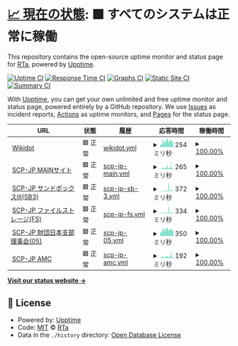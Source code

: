 # [📈 現在の状態](https://status.scp-jp.org): <!--live status--> **🟩 すべてのシステムは正常に稼働**

This repository contains the open-source uptime monitor and status page for [RTa](https://status.scp-jp.org), powered by [Upptime](https://github.com/upptime/upptime).

[![Uptime CI](https://github.com/RTa-technology/wikdotupptime/workflows/Uptime%20CI/badge.svg)](https://github.com/RTa-technology/wikdotupptime/actions?query=workflow%3A%22Uptime+CI%22)
[![Response Time CI](https://github.com/RTa-technology/wikdotupptime/workflows/Response%20Time%20CI/badge.svg)](https://github.com/RTa-technology/wikdotupptime/actions?query=workflow%3A%22Response+Time+CI%22)
[![Graphs CI](https://github.com/RTa-technology/wikdotupptime/workflows/Graphs%20CI/badge.svg)](https://github.com/RTa-technology/wikdotupptime/actions?query=workflow%3A%22Graphs+CI%22)
[![Static Site CI](https://github.com/RTa-technology/wikdotupptime/workflows/Static%20Site%20CI/badge.svg)](https://github.com/RTa-technology/wikdotupptime/actions?query=workflow%3A%22Static+Site+CI%22)
[![Summary CI](https://github.com/RTa-technology/wikdotupptime/workflows/Summary%20CI/badge.svg)](https://github.com/RTa-technology/wikdotupptime/actions?query=workflow%3A%22Summary+CI%22)

With [Upptime](https://upptime.js.org), you can get your own unlimited and free uptime monitor and status page, powered entirely by a GitHub repository. We use [Issues](https://github.com/RTa-technology/wikdotupptime/issues) as incident reports, [Actions](https://github.com/RTa-technology/wikdotupptime/actions) as uptime monitors, and [Pages](https://status.scp-jp.org) for the status page.

<!--start: status pages-->
<!-- This summary is generated by Upptime (https://github.com/upptime/upptime) -->
<!-- Do not edit this manually, your changes will be overwritten -->
<!-- prettier-ignore -->
| URL | 状態 | 履歴 | 応答時間 | 稼働時間 |
| --- | ------ | ------- | ------------- | ------ |
| <img alt="" src="https://www.wikidot.com/local--favicon/favicon.gif" height="13"> [Wikidot](https://www.wikidot.com/) | 🟩 正常 | [wikidot.yml](https://github.com/RTa-scp/wikdotupptime/commits/HEAD/history/wikidot.yml) | <details><summary><img alt="応答時間グラフ" src="./graphs/wikidot/response-time-week.png" height="20"> 254ミリ秒</summary><br><a href="https://RTa-scp.github.io/wikdotupptime/history/wikidot"><img alt="応答時間 240" src="https://img.shields.io/endpoint?url=https%3A%2F%2Fraw.githubusercontent.com%2FRTa-scp%2Fwikdotupptime%2FHEAD%2Fapi%2Fwikidot%2Fresponse-time.json"></a><br><a href="https://RTa-scp.github.io/wikdotupptime/history/wikidot"><img alt="24時間 応答時間 278" src="https://img.shields.io/endpoint?url=https%3A%2F%2Fraw.githubusercontent.com%2FRTa-scp%2Fwikdotupptime%2FHEAD%2Fapi%2Fwikidot%2Fresponse-time-day.json"></a><br><a href="https://RTa-scp.github.io/wikdotupptime/history/wikidot"><img alt="7日 応答時間 254" src="https://img.shields.io/endpoint?url=https%3A%2F%2Fraw.githubusercontent.com%2FRTa-scp%2Fwikdotupptime%2FHEAD%2Fapi%2Fwikidot%2Fresponse-time-week.json"></a><br><a href="https://RTa-scp.github.io/wikdotupptime/history/wikidot"><img alt="30日 応答時間 223" src="https://img.shields.io/endpoint?url=https%3A%2F%2Fraw.githubusercontent.com%2FRTa-scp%2Fwikdotupptime%2FHEAD%2Fapi%2Fwikidot%2Fresponse-time-month.json"></a><br><a href="https://RTa-scp.github.io/wikdotupptime/history/wikidot"><img alt="1年 応答時間 240" src="https://img.shields.io/endpoint?url=https%3A%2F%2Fraw.githubusercontent.com%2FRTa-scp%2Fwikdotupptime%2FHEAD%2Fapi%2Fwikidot%2Fresponse-time-year.json"></a></details> | <details><summary><a href="https://RTa-scp.github.io/wikdotupptime/history/wikidot">100.00%</a></summary><a href="https://RTa-scp.github.io/wikdotupptime/history/wikidot"><img alt="稼働時間 96.51%" src="https://img.shields.io/endpoint?url=https%3A%2F%2Fraw.githubusercontent.com%2FRTa-scp%2Fwikdotupptime%2FHEAD%2Fapi%2Fwikidot%2Fuptime.json"></a><br><a href="https://RTa-scp.github.io/wikdotupptime/history/wikidot"><img alt="24時間の稼働時間 100.00%" src="https://img.shields.io/endpoint?url=https%3A%2F%2Fraw.githubusercontent.com%2FRTa-scp%2Fwikdotupptime%2FHEAD%2Fapi%2Fwikidot%2Fuptime-day.json"></a><br><a href="https://RTa-scp.github.io/wikdotupptime/history/wikidot"><img alt="7日間の稼働時間 100.00%" src="https://img.shields.io/endpoint?url=https%3A%2F%2Fraw.githubusercontent.com%2FRTa-scp%2Fwikdotupptime%2FHEAD%2Fapi%2Fwikidot%2Fuptime-week.json"></a><br><a href="https://RTa-scp.github.io/wikdotupptime/history/wikidot"><img alt="30日の稼働時間 100.00%" src="https://img.shields.io/endpoint?url=https%3A%2F%2Fraw.githubusercontent.com%2FRTa-scp%2Fwikdotupptime%2FHEAD%2Fapi%2Fwikidot%2Fuptime-month.json"></a><br><a href="https://RTa-scp.github.io/wikdotupptime/history/wikidot"><img alt="1年の稼働時間 96.51%" src="https://img.shields.io/endpoint?url=https%3A%2F%2Fraw.githubusercontent.com%2FRTa-scp%2Fwikdotupptime%2FHEAD%2Fapi%2Fwikidot%2Fuptime-year.json"></a></details>
| <img alt="" src="https://scp-jp.wikidot.com/local--favicon/favicon.gif" height="13"> [SCP-JP MAINサイト](http://scp-jp.wikidot.com/) | 🟩 正常 | [scp-jp-main.yml](https://github.com/RTa-scp/wikdotupptime/commits/HEAD/history/scp-jp-main.yml) | <details><summary><img alt="応答時間グラフ" src="./graphs/scp-jp-main/response-time-week.png" height="20"> 265ミリ秒</summary><br><a href="https://RTa-scp.github.io/wikdotupptime/history/scp-jp-main"><img alt="応答時間 211" src="https://img.shields.io/endpoint?url=https%3A%2F%2Fraw.githubusercontent.com%2FRTa-scp%2Fwikdotupptime%2FHEAD%2Fapi%2Fscp-jp-main%2Fresponse-time.json"></a><br><a href="https://RTa-scp.github.io/wikdotupptime/history/scp-jp-main"><img alt="24時間 応答時間 227" src="https://img.shields.io/endpoint?url=https%3A%2F%2Fraw.githubusercontent.com%2FRTa-scp%2Fwikdotupptime%2FHEAD%2Fapi%2Fscp-jp-main%2Fresponse-time-day.json"></a><br><a href="https://RTa-scp.github.io/wikdotupptime/history/scp-jp-main"><img alt="7日 応答時間 265" src="https://img.shields.io/endpoint?url=https%3A%2F%2Fraw.githubusercontent.com%2FRTa-scp%2Fwikdotupptime%2FHEAD%2Fapi%2Fscp-jp-main%2Fresponse-time-week.json"></a><br><a href="https://RTa-scp.github.io/wikdotupptime/history/scp-jp-main"><img alt="30日 応答時間 212" src="https://img.shields.io/endpoint?url=https%3A%2F%2Fraw.githubusercontent.com%2FRTa-scp%2Fwikdotupptime%2FHEAD%2Fapi%2Fscp-jp-main%2Fresponse-time-month.json"></a><br><a href="https://RTa-scp.github.io/wikdotupptime/history/scp-jp-main"><img alt="1年 応答時間 211" src="https://img.shields.io/endpoint?url=https%3A%2F%2Fraw.githubusercontent.com%2FRTa-scp%2Fwikdotupptime%2FHEAD%2Fapi%2Fscp-jp-main%2Fresponse-time-year.json"></a></details> | <details><summary><a href="https://RTa-scp.github.io/wikdotupptime/history/scp-jp-main">100.00%</a></summary><a href="https://RTa-scp.github.io/wikdotupptime/history/scp-jp-main"><img alt="稼働時間 100.00%" src="https://img.shields.io/endpoint?url=https%3A%2F%2Fraw.githubusercontent.com%2FRTa-scp%2Fwikdotupptime%2FHEAD%2Fapi%2Fscp-jp-main%2Fuptime.json"></a><br><a href="https://RTa-scp.github.io/wikdotupptime/history/scp-jp-main"><img alt="24時間の稼働時間 100.00%" src="https://img.shields.io/endpoint?url=https%3A%2F%2Fraw.githubusercontent.com%2FRTa-scp%2Fwikdotupptime%2FHEAD%2Fapi%2Fscp-jp-main%2Fuptime-day.json"></a><br><a href="https://RTa-scp.github.io/wikdotupptime/history/scp-jp-main"><img alt="7日間の稼働時間 100.00%" src="https://img.shields.io/endpoint?url=https%3A%2F%2Fraw.githubusercontent.com%2FRTa-scp%2Fwikdotupptime%2FHEAD%2Fapi%2Fscp-jp-main%2Fuptime-week.json"></a><br><a href="https://RTa-scp.github.io/wikdotupptime/history/scp-jp-main"><img alt="30日の稼働時間 100.00%" src="https://img.shields.io/endpoint?url=https%3A%2F%2Fraw.githubusercontent.com%2FRTa-scp%2Fwikdotupptime%2FHEAD%2Fapi%2Fscp-jp-main%2Fuptime-month.json"></a><br><a href="https://RTa-scp.github.io/wikdotupptime/history/scp-jp-main"><img alt="1年の稼働時間 100.00%" src="https://img.shields.io/endpoint?url=https%3A%2F%2Fraw.githubusercontent.com%2FRTa-scp%2Fwikdotupptime%2FHEAD%2Fapi%2Fscp-jp-main%2Fuptime-year.json"></a></details>
| <img alt="" src="https://scp-jp-sandbox3.wikidot.com/local--favicon/favicon.gif" height="13"> [SCP-JP サンドボックスⅢ(SB3)](http://scp-jp-sandbox3.wikidot.com/) | 🟩 正常 | [scp-jp-sb-3.yml](https://github.com/RTa-scp/wikdotupptime/commits/HEAD/history/scp-jp-sb-3.yml) | <details><summary><img alt="応答時間グラフ" src="./graphs/scp-jp-sb-3/response-time-week.png" height="20"> 372ミリ秒</summary><br><a href="https://RTa-scp.github.io/wikdotupptime/history/scp-jp-sb-3"><img alt="応答時間 198" src="https://img.shields.io/endpoint?url=https%3A%2F%2Fraw.githubusercontent.com%2FRTa-scp%2Fwikdotupptime%2FHEAD%2Fapi%2Fscp-jp-sb-3%2Fresponse-time.json"></a><br><a href="https://RTa-scp.github.io/wikdotupptime/history/scp-jp-sb-3"><img alt="24時間 応答時間 205" src="https://img.shields.io/endpoint?url=https%3A%2F%2Fraw.githubusercontent.com%2FRTa-scp%2Fwikdotupptime%2FHEAD%2Fapi%2Fscp-jp-sb-3%2Fresponse-time-day.json"></a><br><a href="https://RTa-scp.github.io/wikdotupptime/history/scp-jp-sb-3"><img alt="7日 応答時間 372" src="https://img.shields.io/endpoint?url=https%3A%2F%2Fraw.githubusercontent.com%2FRTa-scp%2Fwikdotupptime%2FHEAD%2Fapi%2Fscp-jp-sb-3%2Fresponse-time-week.json"></a><br><a href="https://RTa-scp.github.io/wikdotupptime/history/scp-jp-sb-3"><img alt="30日 応答時間 214" src="https://img.shields.io/endpoint?url=https%3A%2F%2Fraw.githubusercontent.com%2FRTa-scp%2Fwikdotupptime%2FHEAD%2Fapi%2Fscp-jp-sb-3%2Fresponse-time-month.json"></a><br><a href="https://RTa-scp.github.io/wikdotupptime/history/scp-jp-sb-3"><img alt="1年 応答時間 198" src="https://img.shields.io/endpoint?url=https%3A%2F%2Fraw.githubusercontent.com%2FRTa-scp%2Fwikdotupptime%2FHEAD%2Fapi%2Fscp-jp-sb-3%2Fresponse-time-year.json"></a></details> | <details><summary><a href="https://RTa-scp.github.io/wikdotupptime/history/scp-jp-sb-3">100.00%</a></summary><a href="https://RTa-scp.github.io/wikdotupptime/history/scp-jp-sb-3"><img alt="稼働時間 100.00%" src="https://img.shields.io/endpoint?url=https%3A%2F%2Fraw.githubusercontent.com%2FRTa-scp%2Fwikdotupptime%2FHEAD%2Fapi%2Fscp-jp-sb-3%2Fuptime.json"></a><br><a href="https://RTa-scp.github.io/wikdotupptime/history/scp-jp-sb-3"><img alt="24時間の稼働時間 100.00%" src="https://img.shields.io/endpoint?url=https%3A%2F%2Fraw.githubusercontent.com%2FRTa-scp%2Fwikdotupptime%2FHEAD%2Fapi%2Fscp-jp-sb-3%2Fuptime-day.json"></a><br><a href="https://RTa-scp.github.io/wikdotupptime/history/scp-jp-sb-3"><img alt="7日間の稼働時間 100.00%" src="https://img.shields.io/endpoint?url=https%3A%2F%2Fraw.githubusercontent.com%2FRTa-scp%2Fwikdotupptime%2FHEAD%2Fapi%2Fscp-jp-sb-3%2Fuptime-week.json"></a><br><a href="https://RTa-scp.github.io/wikdotupptime/history/scp-jp-sb-3"><img alt="30日の稼働時間 100.00%" src="https://img.shields.io/endpoint?url=https%3A%2F%2Fraw.githubusercontent.com%2FRTa-scp%2Fwikdotupptime%2FHEAD%2Fapi%2Fscp-jp-sb-3%2Fuptime-month.json"></a><br><a href="https://RTa-scp.github.io/wikdotupptime/history/scp-jp-sb-3"><img alt="1年の稼働時間 100.00%" src="https://img.shields.io/endpoint?url=https%3A%2F%2Fraw.githubusercontent.com%2FRTa-scp%2Fwikdotupptime%2FHEAD%2Fapi%2Fscp-jp-sb-3%2Fuptime-year.json"></a></details>
| <img alt="" src="https://scp-jp-storage.wikidot.com/local--favicon/favicon.gif" height="13"> [SCP-JP ファイルストレージ(FS)](http://scp-jp-storage.wikidot.com/) | 🟩 正常 | [scp-jp-fs.yml](https://github.com/RTa-scp/wikdotupptime/commits/HEAD/history/scp-jp-fs.yml) | <details><summary><img alt="応答時間グラフ" src="./graphs/scp-jp-fs/response-time-week.png" height="20"> 334ミリ秒</summary><br><a href="https://RTa-scp.github.io/wikdotupptime/history/scp-jp-fs"><img alt="応答時間 200" src="https://img.shields.io/endpoint?url=https%3A%2F%2Fraw.githubusercontent.com%2FRTa-scp%2Fwikdotupptime%2FHEAD%2Fapi%2Fscp-jp-fs%2Fresponse-time.json"></a><br><a href="https://RTa-scp.github.io/wikdotupptime/history/scp-jp-fs"><img alt="24時間 応答時間 217" src="https://img.shields.io/endpoint?url=https%3A%2F%2Fraw.githubusercontent.com%2FRTa-scp%2Fwikdotupptime%2FHEAD%2Fapi%2Fscp-jp-fs%2Fresponse-time-day.json"></a><br><a href="https://RTa-scp.github.io/wikdotupptime/history/scp-jp-fs"><img alt="7日 応答時間 334" src="https://img.shields.io/endpoint?url=https%3A%2F%2Fraw.githubusercontent.com%2FRTa-scp%2Fwikdotupptime%2FHEAD%2Fapi%2Fscp-jp-fs%2Fresponse-time-week.json"></a><br><a href="https://RTa-scp.github.io/wikdotupptime/history/scp-jp-fs"><img alt="30日 応答時間 207" src="https://img.shields.io/endpoint?url=https%3A%2F%2Fraw.githubusercontent.com%2FRTa-scp%2Fwikdotupptime%2FHEAD%2Fapi%2Fscp-jp-fs%2Fresponse-time-month.json"></a><br><a href="https://RTa-scp.github.io/wikdotupptime/history/scp-jp-fs"><img alt="1年 応答時間 200" src="https://img.shields.io/endpoint?url=https%3A%2F%2Fraw.githubusercontent.com%2FRTa-scp%2Fwikdotupptime%2FHEAD%2Fapi%2Fscp-jp-fs%2Fresponse-time-year.json"></a></details> | <details><summary><a href="https://RTa-scp.github.io/wikdotupptime/history/scp-jp-fs">100.00%</a></summary><a href="https://RTa-scp.github.io/wikdotupptime/history/scp-jp-fs"><img alt="稼働時間 100.00%" src="https://img.shields.io/endpoint?url=https%3A%2F%2Fraw.githubusercontent.com%2FRTa-scp%2Fwikdotupptime%2FHEAD%2Fapi%2Fscp-jp-fs%2Fuptime.json"></a><br><a href="https://RTa-scp.github.io/wikdotupptime/history/scp-jp-fs"><img alt="24時間の稼働時間 100.00%" src="https://img.shields.io/endpoint?url=https%3A%2F%2Fraw.githubusercontent.com%2FRTa-scp%2Fwikdotupptime%2FHEAD%2Fapi%2Fscp-jp-fs%2Fuptime-day.json"></a><br><a href="https://RTa-scp.github.io/wikdotupptime/history/scp-jp-fs"><img alt="7日間の稼働時間 100.00%" src="https://img.shields.io/endpoint?url=https%3A%2F%2Fraw.githubusercontent.com%2FRTa-scp%2Fwikdotupptime%2FHEAD%2Fapi%2Fscp-jp-fs%2Fuptime-week.json"></a><br><a href="https://RTa-scp.github.io/wikdotupptime/history/scp-jp-fs"><img alt="30日の稼働時間 100.00%" src="https://img.shields.io/endpoint?url=https%3A%2F%2Fraw.githubusercontent.com%2FRTa-scp%2Fwikdotupptime%2FHEAD%2Fapi%2Fscp-jp-fs%2Fuptime-month.json"></a><br><a href="https://RTa-scp.github.io/wikdotupptime/history/scp-jp-fs"><img alt="1年の稼働時間 100.00%" src="https://img.shields.io/endpoint?url=https%3A%2F%2Fraw.githubusercontent.com%2FRTa-scp%2Fwikdotupptime%2FHEAD%2Fapi%2Fscp-jp-fs%2Fuptime-year.json"></a></details>
| <img alt="" src="https://05command-ja.wikidot.com/local--favicon/favicon.gif" height="13"> [SCP-JP 財団日本支部理事会(05)](http://05command-ja.wikidot.com/) | 🟩 正常 | [scp-jp-05.yml](https://github.com/RTa-scp/wikdotupptime/commits/HEAD/history/scp-jp-05.yml) | <details><summary><img alt="応答時間グラフ" src="./graphs/scp-jp-05/response-time-week.png" height="20"> 350ミリ秒</summary><br><a href="https://RTa-scp.github.io/wikdotupptime/history/scp-jp-05"><img alt="応答時間 377" src="https://img.shields.io/endpoint?url=https%3A%2F%2Fraw.githubusercontent.com%2FRTa-scp%2Fwikdotupptime%2FHEAD%2Fapi%2Fscp-jp-05%2Fresponse-time.json"></a><br><a href="https://RTa-scp.github.io/wikdotupptime/history/scp-jp-05"><img alt="24時間 応答時間 364" src="https://img.shields.io/endpoint?url=https%3A%2F%2Fraw.githubusercontent.com%2FRTa-scp%2Fwikdotupptime%2FHEAD%2Fapi%2Fscp-jp-05%2Fresponse-time-day.json"></a><br><a href="https://RTa-scp.github.io/wikdotupptime/history/scp-jp-05"><img alt="7日 応答時間 350" src="https://img.shields.io/endpoint?url=https%3A%2F%2Fraw.githubusercontent.com%2FRTa-scp%2Fwikdotupptime%2FHEAD%2Fapi%2Fscp-jp-05%2Fresponse-time-week.json"></a><br><a href="https://RTa-scp.github.io/wikdotupptime/history/scp-jp-05"><img alt="30日 応答時間 319" src="https://img.shields.io/endpoint?url=https%3A%2F%2Fraw.githubusercontent.com%2FRTa-scp%2Fwikdotupptime%2FHEAD%2Fapi%2Fscp-jp-05%2Fresponse-time-month.json"></a><br><a href="https://RTa-scp.github.io/wikdotupptime/history/scp-jp-05"><img alt="1年 応答時間 377" src="https://img.shields.io/endpoint?url=https%3A%2F%2Fraw.githubusercontent.com%2FRTa-scp%2Fwikdotupptime%2FHEAD%2Fapi%2Fscp-jp-05%2Fresponse-time-year.json"></a></details> | <details><summary><a href="https://RTa-scp.github.io/wikdotupptime/history/scp-jp-05">100.00%</a></summary><a href="https://RTa-scp.github.io/wikdotupptime/history/scp-jp-05"><img alt="稼働時間 99.99%" src="https://img.shields.io/endpoint?url=https%3A%2F%2Fraw.githubusercontent.com%2FRTa-scp%2Fwikdotupptime%2FHEAD%2Fapi%2Fscp-jp-05%2Fuptime.json"></a><br><a href="https://RTa-scp.github.io/wikdotupptime/history/scp-jp-05"><img alt="24時間の稼働時間 100.00%" src="https://img.shields.io/endpoint?url=https%3A%2F%2Fraw.githubusercontent.com%2FRTa-scp%2Fwikdotupptime%2FHEAD%2Fapi%2Fscp-jp-05%2Fuptime-day.json"></a><br><a href="https://RTa-scp.github.io/wikdotupptime/history/scp-jp-05"><img alt="7日間の稼働時間 100.00%" src="https://img.shields.io/endpoint?url=https%3A%2F%2Fraw.githubusercontent.com%2FRTa-scp%2Fwikdotupptime%2FHEAD%2Fapi%2Fscp-jp-05%2Fuptime-week.json"></a><br><a href="https://RTa-scp.github.io/wikdotupptime/history/scp-jp-05"><img alt="30日の稼働時間 100.00%" src="https://img.shields.io/endpoint?url=https%3A%2F%2Fraw.githubusercontent.com%2FRTa-scp%2Fwikdotupptime%2FHEAD%2Fapi%2Fscp-jp-05%2Fuptime-month.json"></a><br><a href="https://RTa-scp.github.io/wikdotupptime/history/scp-jp-05"><img alt="1年の稼働時間 99.99%" src="https://img.shields.io/endpoint?url=https%3A%2F%2Fraw.githubusercontent.com%2FRTa-scp%2Fwikdotupptime%2FHEAD%2Fapi%2Fscp-jp-05%2Fuptime-year.json"></a></details>
| <img alt="" src="https://icons.duckduckgo.com/ip3/scp-jp.wikidot.com.ico" height="13"> [SCP-JP AMC](https://scp-jp.wikidot.com/ajax-module-connector.php) | 🟩 正常 | [scp-jp-amc.yml](https://github.com/RTa-scp/wikdotupptime/commits/HEAD/history/scp-jp-amc.yml) | <details><summary><img alt="応答時間グラフ" src="./graphs/scp-jp-amc/response-time-week.png" height="20"> 192ミリ秒</summary><br><a href="https://RTa-scp.github.io/wikdotupptime/history/scp-jp-amc"><img alt="応答時間 142" src="https://img.shields.io/endpoint?url=https%3A%2F%2Fraw.githubusercontent.com%2FRTa-scp%2Fwikdotupptime%2FHEAD%2Fapi%2Fscp-jp-amc%2Fresponse-time.json"></a><br><a href="https://RTa-scp.github.io/wikdotupptime/history/scp-jp-amc"><img alt="24時間 応答時間 177" src="https://img.shields.io/endpoint?url=https%3A%2F%2Fraw.githubusercontent.com%2FRTa-scp%2Fwikdotupptime%2FHEAD%2Fapi%2Fscp-jp-amc%2Fresponse-time-day.json"></a><br><a href="https://RTa-scp.github.io/wikdotupptime/history/scp-jp-amc"><img alt="7日 応答時間 192" src="https://img.shields.io/endpoint?url=https%3A%2F%2Fraw.githubusercontent.com%2FRTa-scp%2Fwikdotupptime%2FHEAD%2Fapi%2Fscp-jp-amc%2Fresponse-time-week.json"></a><br><a href="https://RTa-scp.github.io/wikdotupptime/history/scp-jp-amc"><img alt="30日 応答時間 147" src="https://img.shields.io/endpoint?url=https%3A%2F%2Fraw.githubusercontent.com%2FRTa-scp%2Fwikdotupptime%2FHEAD%2Fapi%2Fscp-jp-amc%2Fresponse-time-month.json"></a><br><a href="https://RTa-scp.github.io/wikdotupptime/history/scp-jp-amc"><img alt="1年 応答時間 142" src="https://img.shields.io/endpoint?url=https%3A%2F%2Fraw.githubusercontent.com%2FRTa-scp%2Fwikdotupptime%2FHEAD%2Fapi%2Fscp-jp-amc%2Fresponse-time-year.json"></a></details> | <details><summary><a href="https://RTa-scp.github.io/wikdotupptime/history/scp-jp-amc">100.00%</a></summary><a href="https://RTa-scp.github.io/wikdotupptime/history/scp-jp-amc"><img alt="稼働時間 100.00%" src="https://img.shields.io/endpoint?url=https%3A%2F%2Fraw.githubusercontent.com%2FRTa-scp%2Fwikdotupptime%2FHEAD%2Fapi%2Fscp-jp-amc%2Fuptime.json"></a><br><a href="https://RTa-scp.github.io/wikdotupptime/history/scp-jp-amc"><img alt="24時間の稼働時間 100.00%" src="https://img.shields.io/endpoint?url=https%3A%2F%2Fraw.githubusercontent.com%2FRTa-scp%2Fwikdotupptime%2FHEAD%2Fapi%2Fscp-jp-amc%2Fuptime-day.json"></a><br><a href="https://RTa-scp.github.io/wikdotupptime/history/scp-jp-amc"><img alt="7日間の稼働時間 100.00%" src="https://img.shields.io/endpoint?url=https%3A%2F%2Fraw.githubusercontent.com%2FRTa-scp%2Fwikdotupptime%2FHEAD%2Fapi%2Fscp-jp-amc%2Fuptime-week.json"></a><br><a href="https://RTa-scp.github.io/wikdotupptime/history/scp-jp-amc"><img alt="30日の稼働時間 100.00%" src="https://img.shields.io/endpoint?url=https%3A%2F%2Fraw.githubusercontent.com%2FRTa-scp%2Fwikdotupptime%2FHEAD%2Fapi%2Fscp-jp-amc%2Fuptime-month.json"></a><br><a href="https://RTa-scp.github.io/wikdotupptime/history/scp-jp-amc"><img alt="1年の稼働時間 100.00%" src="https://img.shields.io/endpoint?url=https%3A%2F%2Fraw.githubusercontent.com%2FRTa-scp%2Fwikdotupptime%2FHEAD%2Fapi%2Fscp-jp-amc%2Fuptime-year.json"></a></details>

<!--end: status pages-->

[**Visit our status website →**](https://status.scp-jp.org)

## 📄 License

- Powered by: [Upptime](https://github.com/upptime/upptime)
- Code: [MIT](./LICENSE) © [RTa](https://status.scp-jp.org)
- Data in the `./history` directory: [Open Database License](https://opendatacommons.org/licenses/odbl/1-0/)

